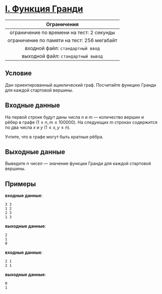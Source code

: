 # [I. Функция Гранди](I.cpp)

| Ограничения                                 |
|:-------------------------------------------:|
| ограничение по времени на тест: 2 секунды   |
| ограничение по памяти на тест: 256 мегабайт |
| входной файл: `стандартный ввод`            |
| выходной файл: `стандартный вывод`          |

## Условие

Дан ориентированный ациклический граф. Посчитайте функцию Гранди для каждой стартовой вершины.

## Входные данные

На первой строке будут даны числа $n$ и $m$ — количество вершин и рёбер в графе $(1 \leqslant n, m \leqslant 100000)$.  На следующих $m$ строках содержится по два числа $x$ и $y$ $(1 \leqslant x, y \leqslant n)$.

Учтите, что в графе могут быть кратные рёбра.

## Выходные данные

Выведите $n$ чисел — значение функции Гранди для каждой стартовой вершины.

## Примеры

**входные данные**:

```text
3 3
1 2
2 3
1 3
```

**выходные данные**:

```text
2
1
0
```

**входные данные**:

```text
2 1
2 1
```

**выходные данные**:

```text
0
1
```
